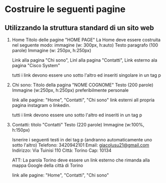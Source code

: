 # Costruire le seguenti pagine
## Utilizzando la struttura standard di un sito web

1. Home
    Titolo delle pagine "HOME PAGE"
    La Home deve essere costruita nel seguente modo:
    immagine (w: 300px, h:auto)
    Testo paragrafo (100 parole)
    Immagine (w: 250px, h:250px)

    Link alla pagina "Chi sono", Linl alla pagina "Contatti", Link esterno ala pagina "Cisco System"


    tutti i link devono essere uno sotto l'altro ed inseriti singolare in un tag p



2. Chi sono:
    Titolo della pagina "NOME COGNOME"
    Testo (200 parole)
    Immagine (w:250px, h:250px) preferibilmente personale

    link alle pagine: "Home", "Contatti", "Chi sono"
    link esterni all propria pagina instagram o linkedin.

    tutti i limk devono essere uno sotto l'altro ed inseriti in un tag p


3. Contatti:
    titolo "Contatti"
    Testo (220 parole)
    Immagine (w:100%, h:150px)

    Isnerire i seguenti testi in dei tag p (andranno automaticamente uno sotto l'altro)
    Telefono: 3420942101
    Email: giacolusu21@gmail.com
    Indirizzo: Via Tuinisi 110
    Città: Torino
    Cap: 10134

    ATT: La parola Torino deve essere un link esterno che rimanda alla mappa Google della città di Torino

     link alle pagine: "Home", "Contatti", "Chi sono"


